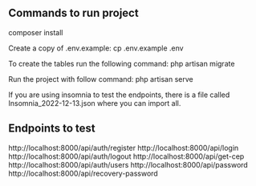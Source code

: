 ## Commands to run project

composer install

Create a copy of .env.example: cp .env.example .env

To create the tables run the following command:
php artisan migrate

Run the project with follow command:
php artisan serve

If you are using insomnia to test the endpoints, there is a file called Insomnia_2022-12-13.json where you can import all.

## Endpoints to test

http://localhost:8000/api/auth/register
http://localhost:8000/api/login
http://localhost:8000/api/auth/logout
http://localhost:8000/api/get-cep
http://localhost:8000/api/auth/users
http://localhost:8000/api/password
http://localhost:8000/api/recovery-password
